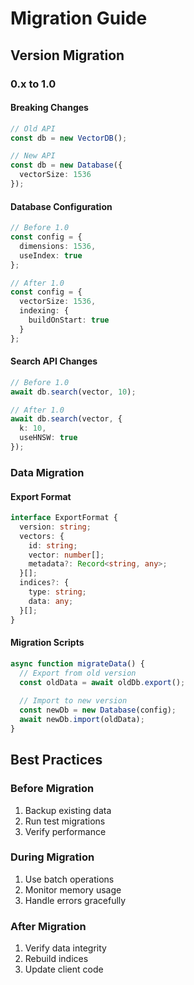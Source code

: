 # Migration Guide

## Version Migration

### 0.x to 1.0

#### Breaking Changes
```typescript
// Old API
const db = new VectorDB();

// New API
const db = new Database({
  vectorSize: 1536
});
```

#### Database Configuration
```typescript
// Before 1.0
const config = {
  dimensions: 1536,
  useIndex: true
};

// After 1.0
const config = {
  vectorSize: 1536,
  indexing: {
    buildOnStart: true
  }
};
```

#### Search API Changes
```typescript
// Before 1.0
await db.search(vector, 10);

// After 1.0
await db.search(vector, {
  k: 10,
  useHNSW: true
});
```

### Data Migration

#### Export Format
```typescript
interface ExportFormat {
  version: string;
  vectors: {
    id: string;
    vector: number[];
    metadata?: Record<string, any>;
  }[];
  indices?: {
    type: string;
    data: any;
  }[];
}
```

#### Migration Scripts
```typescript
async function migrateData() {
  // Export from old version
  const oldData = await oldDb.export();
  
  // Import to new version
  const newDb = new Database(config);
  await newDb.import(oldData);
}
```

## Best Practices

### Before Migration
1. Backup existing data
2. Run test migrations
3. Verify performance

### During Migration
1. Use batch operations
2. Monitor memory usage
3. Handle errors gracefully

### After Migration
1. Verify data integrity
2. Rebuild indices
3. Update client code
